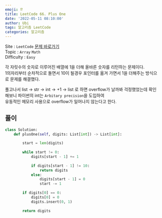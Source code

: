 ```yaml
---
emoji: ⁉️
title: LeetCode 66. Plus One
date: '2022-05-11 08:10:00'
author: Ubi
tags: 알고리즘 LeetCode
categories: 알고리즘
---
```


Site : `LeetCode` [문제 바로가기](https://leetcode.com/problems/plus-one/)  
Topic : `Array` `Math`  
Difficulty : `Easy`  


각 자릿수의 숫자로 이루어진 배열에 1을 더해 올바른 숫자를 리턴하는 문제이다.  
1의자리부터 순차적으로 돌면서 10이 될경우 포인터를 옮겨 가면서 1을 더해주는 방식으로 문제를 해결했다.  

풀고나서 list -> str -> int -> +1 -> list 로 하면 overflow가 날까봐 걱정했었는데 확인해보니 파이썬의 int는 `Arbitary precision`을 도입하여  
유동적인 메모리 사용으로 overflow가 일어나지 않는다고 한다.


## 풀이

```python
class Solution:
    def plusOne(self, digits: List[int]) -> List[int]:
        
        start = len(digits)
        
        while start != 0:
            digits[start - 1] += 1
            
            if digits[start - 1] != 10:
                return digits
            else:
                digits[start - 1] = 0
                start -= 1
                
        if digits[0] == 0:
            digits[0] = 0
            digits.insert(0, 1)
                
        return digits
```